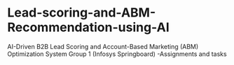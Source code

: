 # Lead-scoring-and-ABM-Recommendation-using-AI
AI-Driven B2B Lead Scoring and Account-Based Marketing (ABM) Optimization System Group 1 (Infosys Springboard) -Assignments and tasks

